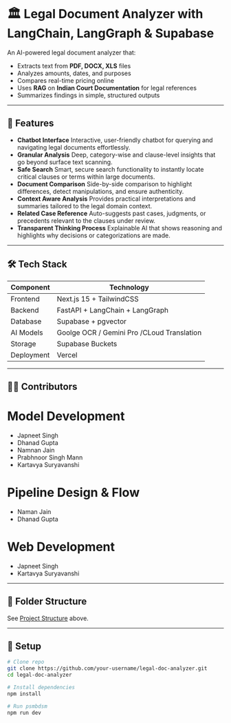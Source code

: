 # 🏛️ Legal Document Analyzer with LangChain, LangGraph & Supabase

An AI-powered legal document analyzer that:
- Extracts text from **PDF, DOCX, XLS** files
- Analyzes amounts, dates, and purposes
- Compares real-time pricing online
- Uses **RAG** on **Indian Court Documentation** for legal references
- Summarizes findings in simple, structured outputs

---

## 🚀 Features
- **Chatbot Interface** Interactive, user-friendly chatbot for querying and navigating legal documents effortlessly.
- **Granular Analysis** Deep, category-wise and clause-level insights that go beyond surface text scanning.
- **Safe Search** Smart, secure search functionality to instantly locate critical clauses or terms within large documents.
- **Document Comparison** Side-by-side comparison to highlight differences, detect manipulations, and ensure authenticity.
- **Context Aware Analysis** Provides practical interpretations and summaries tailored to the legal domain context.
- **Related Case Reference** Auto-suggests past cases, judgments, or precedents relevant to the clauses under review.
- **Transparent Thinking Process** Explainable AI that shows reasoning and highlights why decisions or categorizations are made.
---

## 🛠️ Tech Stack
| Component      | Technology |
|---------------|-----------|
Frontend        | Next.js 15 + TailwindCSS  
Backend         | FastAPI + LangChain + LangGraph  
Database        | Supabase + pgvector  
AI Models       | Goolge OCR / Gemini Pro /CLoud Translation  
Storage         | Supabase Buckets  
Deployment      | Vercel  

---

## 👨‍💻 Contributors

# Model Development

* Japneet Singh
* Dhanad Gupta
* Namnan Jain
* Prabhnoor Singh Mann
* Kartavya Suryavanshi

# Pipeline Design & Flow

* Naman Jain
* Dhanad Gupta

# Web Development

* Japneet Singh
* Kartavya Suryavanshi
  
---


## 📂 Folder Structure
See [Project Structure](./) above.

---

## 🔧 Setup
```bash
# Clone repo
git clone https://github.com/your-username/legal-doc-analyzer.git
cd legal-doc-analyzer

# Install dependencies
npm install

# Run psmbdsm
npm run dev
